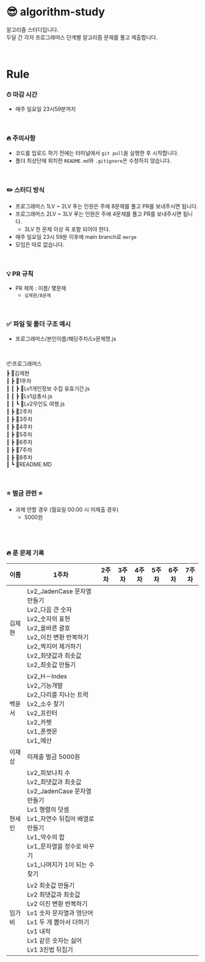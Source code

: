 # 😎 algorithm-study

알고리즘 스터디입니다.<br />
두달 간 각자 프로그래머스 단계별 알고리즘 문제를 풀고 제출합니다.

<br />

# Rule

### ⏱ 마감 시간

- 매주 일요일 23시59분까지

<br />

### 🔥 주의사항

- 코드를 업로드 하기 전에는 터미널에서 `git pull`을 실행한 후 시작합니다.
- 폴더 최상단에 위치한 `README.md`와 `.gitignore`은 수정하지 않습니다.

<br />

### ✏️ 스터디 방식

- 프로그래머스 1LV ~ 2LV 푸는 인원은 주에 8문제를 풀고 PR를 보내주시면 됩니다.
- 프로그래머스 2LV ~ 3LV 푸는 인원은 주에 4문제를 풀고 PR를 보내주시면 됩니다.
  - 3LV 한 문제 이상 꼭 포함 되어야 한다.
- 매주 일요일 23시 59분 이후에 main branch로 `merge`
- 모임은 따로 없습니다.

<br />

### 💡 PR 규칙

- PR 제목 : 이름/ 몇문제
  - `김제현/8문제`

<br />

### ✅ 파일 및 폴더 구조 예시

- 프로그래머스/본인이름/해당주차/Lv문제명.js

<br />

📦프로그래머스<br/>
┣ 📂김제현<br/>
┃ ┣ 📂1주차<br/>
┃ ┃ ┣ 📜Lv1개인정보 수집 유효기간.js<br/>
┃ ┃ ┣ 📜Lv1삼총사.js<br/>
┃ ┃ ┗ 📜Lv2무인도 여행.js<br/>
┃ ┣ 📂2주차<br/>
┃ ┣ 📂3주차<br/>
┃ ┣ 📂4주차<br/>
┃ ┣ 📂5주차<br/>
┃ ┣ 📂6주차<br/>
┃ ┣ 📂7주차<br/>
┃ ┣ 📂8주차<br/>
┃ ┗ 📜README.MD<br/>

<br />

### ⭐️ 벌금 관련 ⭐️

- 과제 안할 경우 (월요일 00:00 시 미제출 경우)
  - 5000원

<br />
<br />

### 🔥 푼 문제 기록

| 이름   | 1주차 | 2주차 | 3주차 | 4주차 | 5주차 | 6주차 | 7주차 |
| ------ | ----- | ----- | ----- | ----- | ----- | ----- | ----- |
| 김제현 |  Lv2_JadenCase 문자열 만들기<br /> Lv2_다음 큰 숫자<br /> Lv2_숫자의 표현<br /> Lv2_올바른 괄호<br />  Lv2_이진 변환 반복하기 <br />Lv2_짝지어 제거하기 <br /> Lv2_최댓값과 최솟값 <br />Lv2_최솟값 만들기<br/>|       |       |       |       |       |       |
| 백윤서 | Lv2_H－Index<br />  Lv2_기능개발<br />  Lv2_다리를 지나는 트럭<br /> Lv2_소수 찾기<br /> Lv2_프린터<br />Lv2_카펫<br> Lv1_폰켓몬<br /> Lv1_예산 <br> |       |       |       |       |       |       |
| 이재상 |    미제출 벌금 5000원   |       |       |       |       |       |       |
| 현세인 | Lv2_피보나치 수<br />  Lv2_최댓값과 최솟값<br />   Lv2_JadenCase 문자열 만들기 <br /> Lv1 행렬의 덧셈 <br /> Lv1_자연수 뒤집어 배열로 만들기 <br /> Lv1_약수의 합 <br />Lv1_문자열을 정수로 바꾸기 <br />Lv1_나머지가 1이 되는 수 찾기|       |       |       |       |       |       |
| 임가비 | Lv2 최솟값 만들기<br />  Lv2 최댓값과 최솟값<br />  Lv2 이진 변환 반복하기<br />  Lv1 숫자 문자열과 영단어<br />Lv1 두 개 뽑아서 더하기 <br />Lv1 내적<br />Lv1 같은 숫자는 싫어<br />Lv1 3진법 뒤집기|       |       |       |       |       |       |
